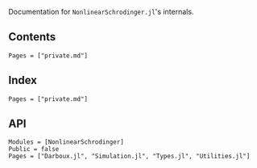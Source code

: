 Documentation for `NonlinearSchrodinger.jl`'s internals.

## Contents
```@contents
Pages = ["private.md"]
```

## Index
```@index
Pages = ["private.md"]
```

## API
```@autodocs
Modules = [NonlinearSchrodinger]
Public = false
Pages = ["Darboux.jl", "Simulation.jl", "Types.jl", "Utilities.jl"]
```